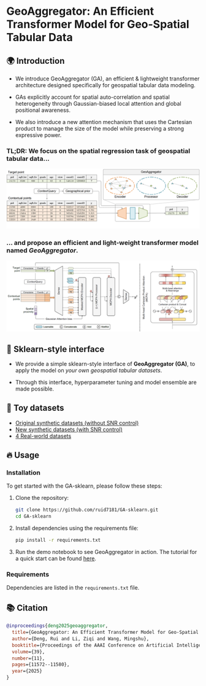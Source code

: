 # GeoAggregator: An Efficient Transformer Model for Geo-Spatial Tabular Data

## 🌍 Introduction

* We introduce GeoAggregator (GA), an efficient & lightweight transformer architecture
designed specifically for geospatial tabular data modeling.

* GAs explicitly account for spatial auto-correlation and spatial heterogeneity through Gaussian-biased local attention
and global positional awareness.

* We also introduce a new attention mechanism that uses the Cartesian product to manage the size of the model
while preserving a strong expressive power.

### TL;DR: We focus on the spatial regression task of geospatial tabular data...

![Research question](figs/figure_1_research_question_camera-ready.png "Workflow of the geospatial regression problem")

### ... and propose an efficient and light-weight transformer model named *GeoAggregator*.

![Architecture of GeoAggregator model](figs/figure_2_model_architecture_camera-ready.png "GeoAggregator Model Architecture")

## 🤖 Sklearn-style interface

* We provide a simple sklearn-style interface of **GeoAggregator (GA)**, to apply the model on *your own
  geospatial tabular datasets*.
  
* Through this interface, hyperparameter tuning and model ensemble are made possible.

## 🗿 Toy datasets

* [Original synthetic datasets (without SNR control)](data/tabular_datasets)
* [New synthetic datasets (with SNR control)](data/tabular_datasets/snr-control)
* [4 Real-world datasets](data/tabular_datasets)


## 🔥 Usage

### Installation

To get started with the GA-sklearn, please follow these steps:

1. Clone the repository:
   ```bash
   git clone https://github.com/ruid7181/GA-sklearn.git
   cd GA-sklearn
   ```

2. Install dependencies using the requirements file:
   ```bash
   pip install -r requirements.txt
   ```

3. Run the demo notebook to see GeoAggregator in action.
  The tutorial for a quick start can be found [here](demo.ipynb).

### Requirements

Dependencies are listed in the `requirements.txt` file.

## 📚 Citation

```bibtex
@inproceedings{deng2025geoaggregator,
  title={GeoAggregator: An Efficient Transformer Model for Geo-Spatial Tabular Data},
  author={Deng, Rui and Li, Ziqi and Wang, Mingshu},
  booktitle={Proceedings of the AAAI Conference on Artificial Intelligence},
  volume={39},
  number={11},
  pages={11572--11580},
  year={2025}
}
```